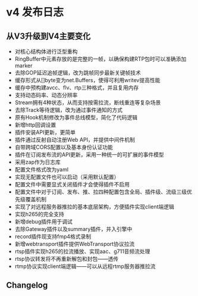 # v4 发布日志
## 从V3升级到V4主要变化
- 对核心结构体进行泛型重构
- RingBuffer中元素存放的是完整的一帧，以确保构建RTP包时可以准确添加marker
- 去除GOP延迟追帧逻辑，改为跳帧同步最新关键帧技术
- 缓存形式从[]byte变为net.Buffers，使得可利用writev提高性能
- 缓存中预构建avcc、flv、rtp三种格式，并且复用内存
- 支持动态码率、动态分辨率
- Stream拥有4种状态，从而支持按需拉流，断线重连等复杂场景
- 去除Track等待逻辑，改为通过事件通知的方式
- 原有Hook机制修改为事件总线模型，简化了代码逻辑
- 新增http回调设置
- 插件安装API更新，更简单
- 插件通过反射自动注册Web API，并提供中间件机制
- 自带跨域CORS配置以及基本身份认证功能
- 插件在订阅发布流的API更新，采用一种统一的可扩展的事件模型
- 采用zap作为日志库
- 配置文件格式改为yaml
- 实现无配置文件也可以启动（采用默认配置）
- 配置文件中需要显式关闭插件才会使得插件不启用
- 配置文件中对于订阅、发布、推、拉四种配置包含全局、插件级、流级三级优先级覆盖机制
- 实现了对远程服务器推拉的基本底层架构，方便插件实现client端逻辑
- 实现h265的完全支持
- 新增debug插件用于调试
- 去除Gateway插件以及summary插件，并入引擎中
- record插件现支持fmp4格式录制
- 新增webtransport插件提供WebTransport协议拉流
- rtsp插件实现h265的拉流播放、实现aac、g711音频流处理
- rtsp协议转发将不再重新解包和封包——透传
- rtmp协议实现client端逻辑——可以从远程rtmp服务器推拉流

## Changelog

<!--@include: ../release.txt-->
